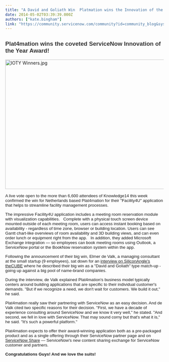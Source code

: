 ```yaml
---
title: "A David and Goliath Win  Platmation wins the Innovation of the Year Award"
date: 2014-05-02T03:39:39.000Z
authors: ["kate.bingham"]
link: "https://community.servicenow.com/community?id=community_blog&sys_id=78bc6a25dbd0dbc01dcaf3231f961976"
---
```

<h2><span style="color: #333333; font-size: 14pt; font-family: calibri, verdana, arial, sans-serif;"><strong>Plat4mation wins the coveted ServiceNow Innovation of the Year Award!</strong></span></h2><p></p><p class="p1" style="margin-bottom: .0001pt;"><img   alt="IOTY Winners.jpg" class="jive-image image-2" src="3ebf5b35dbdc53049c9ffb651f961959.iix" style="height: 412px; width: 620px;"/></p><p class="p1"></p><p class="p1" style="margin-bottom: .0001pt;"><span style="font-size: 10pt; font-family: calibri, verdana, arial, sans-serif;">A live vote open to the more than 6,600 attendees of Knowledge14 this week confirmed the win for Netherlands based Plat4mation for their "Facility4U" application that helps to streamline facility management processes. </span></p><p class="p1"></p><p class="p1" style="margin-bottom: .0001pt;"><span style="font-family: calibri, verdana, arial, sans-serif; font-size: 10pt;">The impressive Facility4U application includes a meeting room reservation module with visualization capabilities.   Complete with a physical touch screen device mounted outside of each meeting room, users can access instant booking based on availability - regardless of time zone, browser or building location. Users can see Gantt chart-like overviews of room availability and 3D building views, and can even order lunch or equipment right from the app.   In addition, they added Microsoft Exchange integration — so employees can book meeting rooms using Outlook, a ServiceNow portal or the BookNow reservation system within the app.</span></p><p class="p2" style="margin-bottom: .0001pt;"></p><p class="p1" style="margin-bottom: .0001pt;"><span style="font-family: calibri, verdana, arial, sans-serif; font-size: 10pt;">Following the announcement of their big win, Elmer de Valk, a managing consultant at the small startup (9 employees), sat down for an </span><a href="https://www.youtube.com/watch?v=AU69SFaKQFI&amp;list=PLenh213llmca9kp4V3wSYyGBAieogs6zW&amp;index=29" style="font-family: calibri, verdana, arial, sans-serif; font-size: 10pt;"><span style="text-decoration: underline;">interview on SiliconAngle's theCUBE</span></a><span style="font-family: calibri, verdana, arial, sans-serif; font-size: 10pt;"> where he described their big win as a "David and Goliath" type match-up - going up against a big pool of name-brand </span><span style="font-family: calibri, verdana, arial, sans-serif; font-size: 10pt;">companies.</span></p><p class="p1"></p><p class="p1" style="margin-bottom: .0001pt;"><span style="font-family: calibri, verdana, arial, sans-serif; font-size: 10pt;">During the interview, de Valk explained Plat4mation's business model typically centers around building applications that are specific to their individual customer's demands. "But if we recognize a need, we don't wait for customers. We build it out," he said.</span></p><p class="p2" style="margin-bottom: .0001pt;"></p><p class="p1" style="margin-bottom: .0001pt;"><span style="font-family: calibri, verdana, arial, sans-serif; font-size: 10pt;">Plat4mation really saw their partnering with ServiceNow as an easy decision. And de Valk cited two specific reasons for their decision. "First, we have a decade of experience consulting around ServiceNow and we know it very well," he stated. "And second, we fell in love with ServiceNow. That may sound corny but that's what it is," he said. "It's such a powerful platform."</span></p><p class="p2" style="margin-bottom: .0001pt;"></p><p class="p1" style="margin-bottom: .0001pt;"><span style="font-family: calibri, verdana, arial, sans-serif; font-size: 10pt;">Plat4mation expects to offer their award-winning application both as a pre-packaged product and as a single offering through their ServiceNow partner page and on <span class="s1"><a title="hare.servicenow.com/" href="https://share.servicenow.com/">ServiceNow Share</a></span> — ServiceNow's new content sharing exchange for ServiceNow customer and partners.</span></p><p></p><p><span style="font-size: 10pt; font-family: calibri, verdana, arial, sans-serif;"><strong>Congratulations Guys! And we love the suits!</strong></span></p>